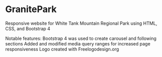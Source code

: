# GranitePark
Responsive website for White Tank Mountain Regional Park using HTML, CSS, and Bootstrap 4

Notable features:
Bootstrap 4 was used to create carousel and following sections
Added and modified media query ranges for increased page responsiveness
Logo created with Freelogodesign.org
